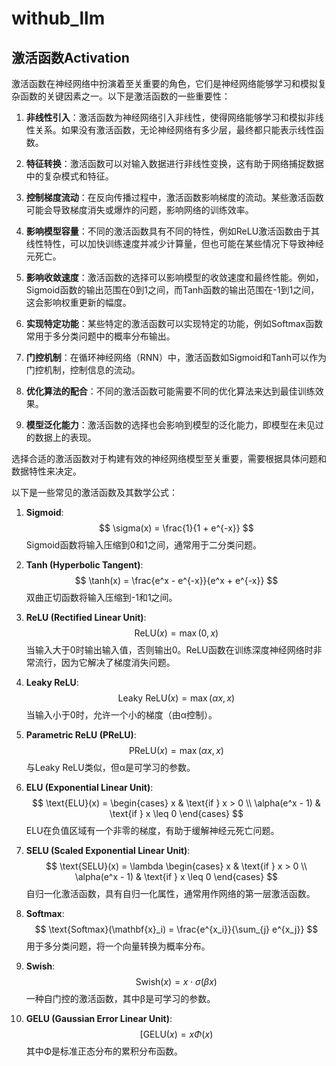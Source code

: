 # withub_llm

## 激活函数Activation

激活函数在神经网络中扮演着至关重要的角色，它们是神经网络能够学习和模拟复杂函数的关键因素之一。以下是激活函数的一些重要性：

1. **非线性引入**：激活函数为神经网络引入非线性，使得网络能够学习和模拟非线性关系。如果没有激活函数，无论神经网络有多少层，最终都只能表示线性函数。

2. **特征转换**：激活函数可以对输入数据进行非线性变换，这有助于网络捕捉数据中的复杂模式和特征。

3. **控制梯度流动**：在反向传播过程中，激活函数影响梯度的流动。某些激活函数可能会导致梯度消失或爆炸的问题，影响网络的训练效率。

4. **影响模型容量**：不同的激活函数具有不同的特性，例如ReLU激活函数由于其线性特性，可以加快训练速度并减少计算量，但也可能在某些情况下导致神经元死亡。

5. **影响收敛速度**：激活函数的选择可以影响模型的收敛速度和最终性能。例如，Sigmoid函数的输出范围在0到1之间，而Tanh函数的输出范围在-1到1之间，这会影响权重更新的幅度。

6. **实现特定功能**：某些特定的激活函数可以实现特定的功能，例如Softmax函数常用于多分类问题中的概率分布输出。

7. **门控机制**：在循环神经网络（RNN）中，激活函数如Sigmoid和Tanh可以作为门控机制，控制信息的流动。

8. **优化算法的配合**：不同的激活函数可能需要不同的优化算法来达到最佳训练效果。

9. **模型泛化能力**：激活函数的选择也会影响到模型的泛化能力，即模型在未见过的数据上的表现。

选择合适的激活函数对于构建有效的神经网络模型至关重要，需要根据具体问题和数据特性来决定。

以下是一些常见的激活函数及其数学公式：

1. **Sigmoid**:
   $$ \sigma(x) = \frac{1}{1 + e^{-x}} $$
   Sigmoid函数将输入压缩到0和1之间，通常用于二分类问题。

2. **Tanh (Hyperbolic Tangent)**:
   $$ \tanh(x) = \frac{e^x - e^{-x}}{e^x + e^{-x}} $$
   双曲正切函数将输入压缩到-1和1之间。

3. **ReLU (Rectified Linear Unit)**:
   $$ \text{ReLU}(x) = \max(0, x) $$
   当输入大于0时输出输入值，否则输出0。ReLU函数在训练深度神经网络时非常流行，因为它解决了梯度消失问题。

4. **Leaky ReLU**:
   $$ \text{Leaky ReLU}(x) = \max(\alpha x, x) $$
   当输入小于0时，允许一个小的梯度（由α控制）。

5. **Parametric ReLU (PReLU)**:
   $$ \text{PReLU}(x) = \max(\alpha x, x) $$
   与Leaky ReLU类似，但α是可学习的参数。

6. **ELU (Exponential Linear Unit)**:
   $$ \text{ELU}(x) = \begin{cases} 
      x & \text{if } x > 0 \\
      \alpha(e^x - 1) & \text{if } x \leq 0 
   \end{cases} $$
   ELU在负值区域有一个非零的梯度，有助于缓解神经元死亡问题。

7. **SELU (Scaled Exponential Linear Unit)**:
   $$ \text{SELU}(x) = \lambda \begin{cases} 
      x & \text{if } x > 0 \\
      \alpha(e^x - 1) & \text{if } x \leq 0 
   \end{cases} $$
   自归一化激活函数，具有自归一化属性，通常用作网络的第一层激活函数。

8. **Softmax**:
   $$ \text{Softmax}(\mathbf{x}_i) = \frac{e^{x_i}}{\sum_{j} e^{x_j}} $$
   用于多分类问题，将一个向量转换为概率分布。

9. **Swish**:
   $$ \text{Swish}(x) = x \cdot \sigma(\beta x) $$
   一种自门控的激活函数，其中β是可学习的参数。

10. **GELU (Gaussian Error Linear Unit)**:
    $$ [ \text{GELU}(x) = x \Phi(x) $$
    其中Φ是标准正态分布的累积分布函数。


